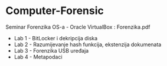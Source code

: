 # Computer-Forensic
Seminar Forenzika OS-a - Oracle VirtualBox : Forenzika.pdf
- Lab 1 - BitLocker i dekripcija diska
- Lab 2 - Razumijevanje hash funkcija, ekstenzija dokumenata
- Lab 3 - Forenzika USB uređaja
- Lab 4 - Metapodaci 

